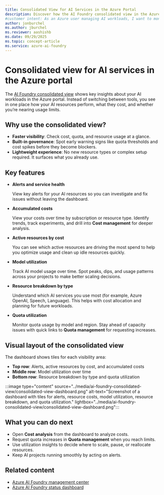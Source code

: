 ```yaml
---
title: Consolidated View for AI Services in the Azure Portal
description: Discover how the AI Foundry consolidated view in the Azure portal simplifies AI workload management with cost, usage, and quota insights in one place.
#customer intent: As an Azure user managing AI workloads, I want to monitor costs and resource usage in a single view so that I can optimize spending and performance.
author: jonburchel
ms.author: jburchel
ms.reviewer: aashishb
ms.date: 09/29/2025
ms.topic: concept-article
ms.service: azure-ai-foundry
---
```


# Consolidated view for AI services in the Azure portal

The [AI Foundry consolidated view](https://portal.azure.com/#view/Microsoft_Azure_ProjectOxford/CognitiveServicesHub/~/overview) shows key insights about your AI workloads in the Azure portal. Instead of switching between tools, you see in one place how your AI resources perform, what they cost, and whether you’re nearing usage limits.

## Why use the consolidated view?

- **Faster visibility**: Check cost, quota, and resource usage at a glance.
- **Built-in governance**: Spot early warning signs like quota thresholds and cost spikes before they become blockers.
- **Lightweight experience**: No new resource types or complex setup required. It surfaces what you already use.

## Key features

- **Alerts and service health**

  View key alerts for your AI resources so you can investigate and fix issues without leaving the dashboard.

- **Accumulated costs**

   View your costs over time by subscription or resource type. Identify trends, track experiments, and drill into **Cost management** for deeper analysis.

- **Active resources by cost**

  You can see which active resources are driving the most spend to help you optimize usage and clean up idle resources quickly.

- **Model utilization**

  Track AI model usage over time. Spot peaks, dips, and usage patterns across your projects to make better scaling decisions.

- **Resource breakdown by type**

  Understand which AI services you use most (for example, Azure OpenAI, Speech, Language). This helps with cost allocation and planning for future workloads.

- **Quota utilization**

  Monitor quota usage by model and region. Stay ahead of capacity issues with quick links to **Quota management** for requesting increases.

## Visual layout of the consolidated view

The dashboard shows tiles for each visibility area:

- **Top row**: Alerts, active resources by cost, and accumulated costs
- **Middle row**: Model utilization over time
- **Bottom row**: Resource breakdown by type and quota utilization

:::image type="content" source="../media/ai-foundry-consolidated-view/consolidated-view-dashboard.png" alt-text="Screenshot of a dashboard with tiles for alerts, resource costs, model utilization, resource breakdown, and quota utilization." lightbox="../media/ai-foundry-consolidated-view/consolidated-view-dashboard.png":::

## What you can do next

- Open **Cost analysis** from the dashboard to analyze costs.
- Request quota increases in **Quota management** when you reach limits.
- Use utilization insights to decide where to scale, pause, or reallocate resources.
- Keep AI projects running smoothly by acting on alerts.

## Related content

- [Azure AI Foundry management center](management-center.md)
- [Azure AI Foundry status dashboard](../azure-ai-foundry-status-dashboard-documentation.md)
